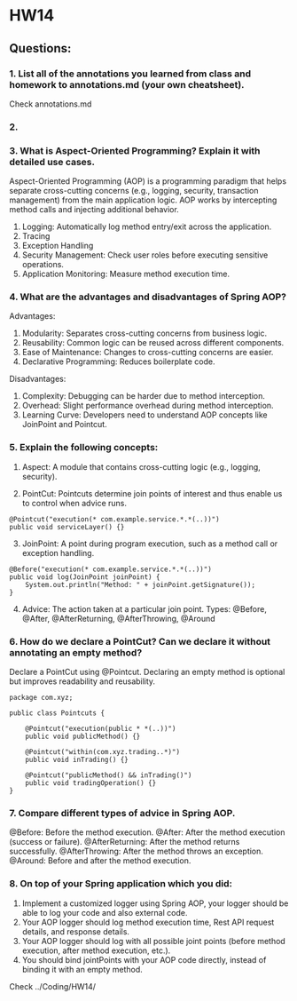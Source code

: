 # HW14
## Questions:

### 1. List all of the annotations you learned from class and homework to annotations.md (your own cheatsheet).
Check annotations.md

### 2.


### 3. What is Aspect-Oriented Programming? Explain it with detailed use cases.
Aspect-Oriented Programming (AOP) is a programming paradigm that helps separate cross-cutting concerns (e.g., logging, security, transaction management) from the main application logic. AOP works by intercepting method calls and injecting additional behavior.
1. Logging: Automatically log method entry/exit across the application.
2. Tracing
3. Exception Handling 
4. Security Management: Check user roles before executing sensitive operations.
5. Application Monitoring: Measure method execution time.


### 4. What are the advantages and disadvantages of Spring AOP?
Advantages:
   1. Modularity: Separates cross-cutting concerns from business logic.
   2. Reusability: Common logic can be reused across different components.
   3. Ease of Maintenance: Changes to cross-cutting concerns are easier.
   4. Declarative Programming: Reduces boilerplate code.

Disadvantages:
   1. Complexity: Debugging can be harder due to method interception.
   2. Overhead: Slight performance overhead during method interception.
   3. Learning Curve: Developers need to understand AOP concepts like JoinPoint and Pointcut.

### 5. Explain the following concepts:
1. Aspect: A module that contains cross-cutting logic (e.g., logging, security).

2. PointCut: Pointcuts determine join points of interest and thus enable us to control when advice runs.
```
@Pointcut("execution(* com.example.service.*.*(..))")
public void serviceLayer() {}

```

3. JoinPoint: A point during program execution, such as a method call or exception handling.
```
@Before("execution(* com.example.service.*.*(..))")
public void log(JoinPoint joinPoint) {
    System.out.println("Method: " + joinPoint.getSignature());
}
```

4. Advice: The action taken at a particular join point.
   Types: @Before, @After, @AfterReturning, @AfterThrowing, @Around

### 6. How do we declare a PointCut? Can we declare it without annotating an empty method?
Declare a PointCut using @Pointcut. Declaring an empty method is optional but improves readability and reusability.
```
package com.xyz;

public class Pointcuts {

	@Pointcut("execution(public * *(..))")
	public void publicMethod() {} 

	@Pointcut("within(com.xyz.trading..*)")
	public void inTrading() {} 

	@Pointcut("publicMethod() && inTrading()")
	public void tradingOperation() {} 
}
```


### 7. Compare different types of advice in Spring AOP.
@Before: Before the method execution.
@After:	After the method execution (success or failure).
@AfterReturning: After the method returns successfully.
@AfterThrowing:	After the method throws an exception.
@Around: Before and after the method execution.

### 8. On top of your Spring application which you did:
1. Implement a customized logger using Spring AOP, your logger should be able to log your code and also external code.
2. Your AOP logger should log method execution time, Rest API request details, and response details.
3. Your AOP logger should log with all possible joint points (before method execution, after method execution, etc.).
4. You should bind jointPoints with your AOP code directly, instead of binding it with an empty method.

Check ../Coding/HW14/




